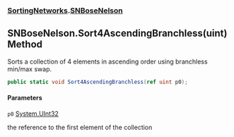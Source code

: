 ### [SortingNetworks](SortingNetworks.md 'SortingNetworks').[SNBoseNelson](SortingNetworks.SNBoseNelson.md 'SortingNetworks.SNBoseNelson')

## SNBoseNelson.Sort4AscendingBranchless(uint) Method

Sorts a collection of 4 elements in ascending order using branchless min/max swap.

```csharp
public static void Sort4AscendingBranchless(ref uint p0);
```
#### Parameters

<a name='SortingNetworks.SNBoseNelson.Sort4AscendingBranchless(uint).p0'></a>

`p0` [System.UInt32](https://docs.microsoft.com/en-us/dotnet/api/System.UInt32 'System.UInt32')

the reference to the first element of the collection